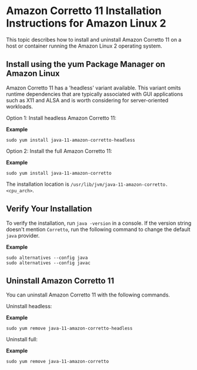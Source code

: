 # Amazon Corretto 11 Installation Instructions for Amazon Linux 2<a name="amazon-linux-install"></a>

 This topic describes how to install and uninstall Amazon Corretto 11 on a host or container running the Amazon Linux 2 operating system\. 

## Install using the yum Package Manager on Amazon Linux<a name="amazon-linux-install-instruct"></a>

 Amazon Corretto 11 has a 'headless' variant available\. This variant omits runtime dependencies that are typically associated with GUI applications such as X11 and ALSA and is worth considering for server\-oriented workloads\. 

Option 1: Install headless Amazon Corretto 11:

**Example**  

```
sudo yum install java-11-amazon-corretto-headless
```

Option 2: Install the full Amazon Corretto 11:

**Example**  

```
sudo yum install java-11-amazon-corretto
```

 The installation location is `/usr/lib/jvm/java-11-amazon-corretto.<cpu_arch>`\. 

## Verify Your Installation<a name="amazon-linux-verify"></a>

 To verify the installation, run `java -version` in a console\. If the version string doesn't mention `Corretto`, run the following command to change the default `java` provider\. 

**Example**  

```
sudo alternatives --config java
sudo alternatives --config javac
```

## Uninstall Amazon Corretto 11<a name="amazon-linux-uninstall"></a>

You can uninstall Amazon Corretto 11 with the following commands\.

Uninstall headless:

**Example**  

```
sudo yum remove java-11-amazon-corretto-headless
```

Uninstall full:

**Example**  

```
sudo yum remove java-11-amazon-corretto
```
